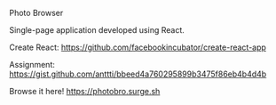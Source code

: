 Photo Browser

Single-page application developed using React.


Create React: https://github.com/facebookincubator/create-react-app

Assignment: https://gist.github.com/anttti/bbeed4a760295899b3475f86eb4b4d4b

Browse it here! https://photobro.surge.sh

